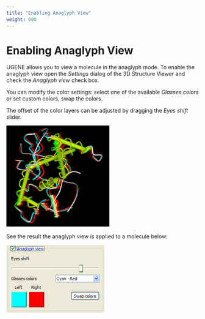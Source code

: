 ```yaml
---
title: "Enabling Anaglyph View"
weight: 600
---
```



# Enabling Anaglyph View

UGENE allows you to view a molecule in the anaglyph mode. To enable the anaglyph view open the _Settings_ dialog of the 3D Structure Viewer and check the _Anaglyph view_ check box.

You can modify the color settings: select one of the available _Glasses colors_ or set custom colors, swap the colors.

The offset of the color layers can be adjusted by dragging the _Eyes shift_ slider.


![](/images/65929537/65929538.png)

See the result the anaglyph view is applied to a molecule below:


![](/images/65929537/65929539.png)

